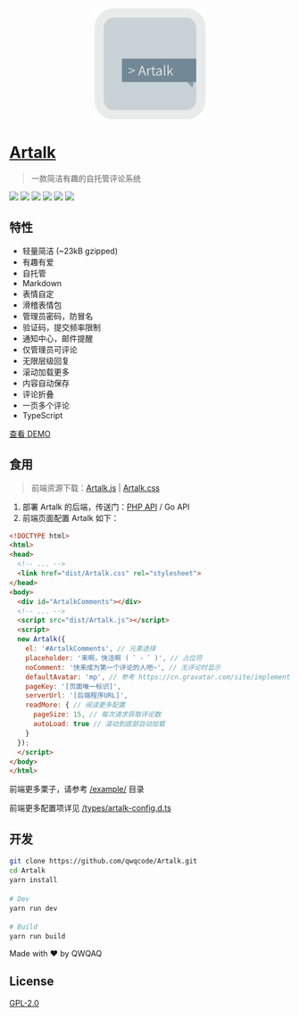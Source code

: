 <p align="center">
<img src="./docs/banner.png" alt="Artalk" width="200">
</p>

# [Artalk](https://artalk.js.org)
> 一款简洁有趣的自托管评论系统

[![](https://img.shields.io/npm/v/artalk.svg?style=flat-square)](https://www.npmjs.com/package/artalk)
[![](https://img.shields.io/npm/dt/artalk.svg?style=flat-square)](https://www.npmjs.com/package/artalk)
[![](https://img.shields.io/github/last-commit/qwqcode/Artalk/master.svg?style=flat-square)](https://github.com/qwqcode/Artalk/commits/master)
[![](https://img.shields.io/github/issues-raw/qwqcode/Artalk.svg?style=flat-square)](https://github.com/qwqcode/Artalk/issues)
[![](https://img.shields.io/github/issues-pr-raw/qwqcode/Artalk.svg?style=flat-square)](https://github.com/qwqcode/Artalk/pulls)
[![](https://img.shields.io/github/license/qwqcode/Artalk.svg?style=flat-square)](./LICENSE)

## 特性
- 轻量简洁 (~23kB gzipped)
- 有趣有爱
- 自托管
- Markdown
- 表情自定
- 滑稽表情包
- 管理员密码，防冒名
- 验证码，提交频率限制
- 通知中心，邮件提醒
- 仅管理员可评论
- 无限层级回复
- 滚动加载更多
- 内容自动保存
- 评论折叠
- 一页多个评论
- TypeScript

[查看 DEMO](https://artalk.js.org)

## 食用

> 前端资源下载：[Artalk.js](./dist/Artalk.js) | [Artalk.css](./dist/Artalk.css)

1. 部署 Artalk 的后端，传送门：[PHP API](https://github.com/qwqcode/Artalk-API-PHP) / Go API
2. 前端页面配置 Artalk 如下：

```html
<!DOCTYPE html>
<html>
<head>
  <!-- ... -->
  <link href="dist/Artalk.css" rel="stylesheet">
</head>
<body>
  <div id="ArtalkComments"></div>
  <!-- ... -->
  <script src="dist/Artalk.js"></script>
  <script>
  new Artalk({
    el: '#ArtalkComments', // 元素选择
    placeholder: '来啊，快活啊 ( ゜- ゜)', // 占位符
    noComment: '快来成为第一个评论的人吧~', // 无评论时显示
    defaultAvatar: 'mp', // 参考 https://cn.gravatar.com/site/implement/images/#default-image
    pageKey: '[页面唯一标识]',
    serverUrl: '[后端程序URL]',
    readMore: { // 阅读更多配置
      pageSize: 15, // 每次请求获取评论数
      autoLoad: true // 滚动到底部自动加载
    }
  });
  </script>
</body>
</html>
```

前端更多栗子，请参考 [/example/](./example/) 目录

前端更多配置项详见 [/types/artalk-config.d.ts](./types/artalk-config.d.ts)

## 开发

```bash
git clone https://github.com/qwqcode/Artalk.git
cd Artalk
yarn install

# Dev
yarn run dev

# Build
yarn run build
```

Made with ♥ by QWQAQ

## License
[GPL-2.0](./LICENSE)
